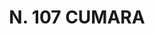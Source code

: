 ---
title: "N. 107 CUMARA"
plant-name: "N. 107"
plant-number: "107"
plant-img1: "/assets/img/plant107_verso.jpg"
plant-img2: "/assets/img/plant107.jpg"
plant-xml: "/assets/xml/plant107.xml"
plant-title: "N. 107 CUMARA"
plant-taxon-link: ""
plant-taxon-content: ""
layout: single-xml
---